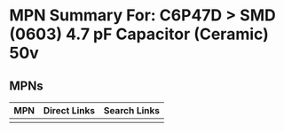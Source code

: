 



# MPN Summary For: C6P47D > SMD (0603) 4.7 pF Capacitor (Ceramic) 50v

## MPNs
  

|MPN|Direct Links|Search Links|
| :--- | :--- | :--- |
||||
